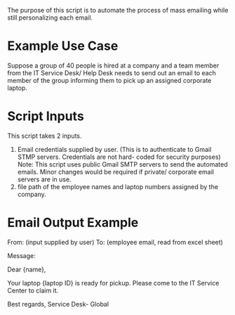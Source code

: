 The purpose of this script is to automate the process of mass emailing while still personalizing each email.

# Example Use Case

Suppose a group of 40 people is hired at a company and a team member from the IT Service Desk/ Help Desk needs to send out an email to each member of the group informing them to pick up an assigned corporate laptop.

# Script Inputs

This script takes 2 inputs.

1. Email credentials supplied by user. (This is to authenticate to Gmail STMP servers. Credentials are not hard- coded for security purposes)
   Note: This script uses public Gmail SMTP servers to send the automated emails. Minor changes would be required if private/ corporate email servers are in use. 
2. file path of the employee names and laptop numbers assigned by the company.

# Email Output Example

From: (input supplied by user)
To: (employee email, read from excel sheet)

Message:

Dear {name},

Your laptop {laptop ID} is ready for pickup. Please come to the IT Service Center to claim it.

Best regards,
Service Desk- Global
